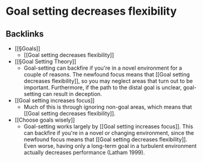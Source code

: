 # Goal setting decreases flexibility

## Backlinks
* [[§Goals]]
	* [[Goal setting decreases flexibility]]
* [[§Goal Setting Theory]]
	* Goal-setting can backfire if you're in a novel environment for a couple of reasons. The newfound focus means that [[Goal setting decreases flexibility]], so you may neglect areas that turn out to be important. Furthermore, if the path to the distal goal is unclear, goal-setting can result in deception.
* [[Goal setting increases focus]]
	* Much of this is through ignoring non-goal areas, which means that [[Goal setting decreases flexibility]].
* [[Choose goals wisely]]
	* Goal-setting works largely by [[Goal setting increases focus]]. This can backfire if you're in a novel or changing environment, since the newfound focus means that [[Goal setting decreases flexibility]]. Even worse, having only a long-term goal in a turbulent environment actually decreases performance (Latham 1999).

<!-- #Life -->

<!-- {BearID:717D605A-8CA2-41FF-A207-9B0773BF8AD3-15756-000013036964C5E4} -->

